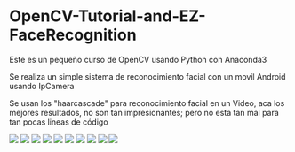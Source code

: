 # OpenCV-Tutorial-and-EZ-FaceRecognition
Este es un pequeño curso de OpenCV usando Python con Anaconda3

Se realiza un simple sistema de reconocimiento facial con un movil Android usando IpCamera

Se usan los "haarcascade" para reconocimiento facial en un Video, aca los mejores resultados, no son tan impresionantes; pero no esta tan mal para tan pocas lineas de código

![](https://github.com/AlexPomaDS/OpenCV-Tutorial-and-EZ-FaceRecognition/blob/master/images_Markdown/WS.png?raw=true)
![](https://github.com/AlexPomaDS/OpenCV-Tutorial-and-EZ-FaceRecognition/blob/master/images_Markdown/NotFalco.png?raw=true)
![](https://github.com/AlexPomaDS/OpenCV-Tutorial-and-EZ-FaceRecognition/blob/master/images_Markdown/Vision.png?raw=true)
![](https://github.com/AlexPomaDS/OpenCV-Tutorial-and-EZ-FaceRecognition/blob/master/images_Markdown/Vision2.png?raw=true)
![](https://github.com/AlexPomaDS/OpenCV-Tutorial-and-EZ-FaceRecognition/blob/master/images_Markdown/WandaComic.png?raw=true)
![](https://github.com/AlexPomaDS/OpenCV-Tutorial-and-EZ-FaceRecognition/blob/master/images_Markdown/WandaError.png?raw=true)
![](.\images_Markdown\https://github.com/AlexPomaDS/OpenCV-Tutorial-and-EZ-FaceRecognition/blob/master/images_Markdown/WnVis.png?raw=true)
![](https://github.com/AlexPomaDS/OpenCV-Tutorial-and-EZ-FaceRecognition/blob/master/images_Markdown/WandaWindow.png?raw=true)
![](https://raw.githubusercontent.com/AlexPomaDS/OpenCV-Tutorial-and-EZ-FaceRecognition/master/images_Markdown/Loki.png)
![](https://github.com/AlexPomaDS/OpenCV-Tutorial-and-EZ-FaceRecognition/blob/master/images_Markdown/LokiError.png?raw=true)